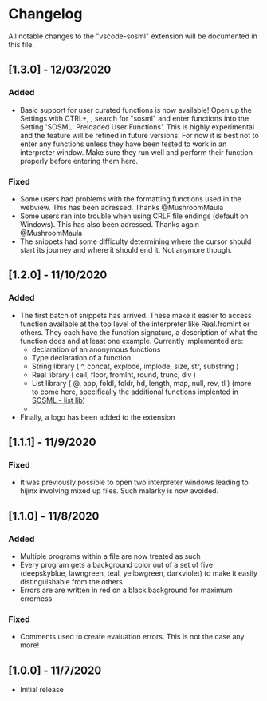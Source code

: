 # Changelog

All notable changes to the "vscode-sosml" extension will be documented in this file.

## [1.3.0] - 12/03/2020

### Added

- Basic support for user curated functions is now available! Open up the Settings with CTRL+, , search for "sosml" and enter functions into the Setting 'SOSML: Preloaded User Functions'. This is highly experimental and the feature will be refined in future versions. For now it is best not to enter any functions unless they have been tested to work in an interpreter window. Make sure they run well and perform their function properly before entering them here.

### Fixed

- Some users had problems with the formatting functions used in the webview. This has been adressed. Thanks @MushroomMaula
- Some users ran into trouble when using CRLF file endings (default on Windows). This has also been adressed. Thanks again @MushroomMaula
- The snippets had some difficulty determining where the cursor should start its journey and where it should end it. Not anymore though.

## [1.2.0] - 11/10/2020

### Added

- The first batch of snippets has arrived. These make it easier to access function available at the top level of the interpreter like Real.fromInt or others. They each have the function signature, a description of what the function does and at least one example. Currently implemented are:
    - declaration of an anonymous functions
    - Type declaration of a function 
    - String library ( ^, concat, explode, implode, size, str, substring )
    - Real library ( ceil, floor, fromInt, round, trunc, div )
    - List library ( @, app, foldl, foldr, hd, length, map, null, rev, tl ) (more to come here, specifically the additional functions implented in [SOSML - list lib](https://github.com/SOSML/SOSML/blob/master/src/stdlib/list.ts))
    - 
- Finally, a logo has been added to the extension

## [1.1.1] - 11/9/2020

### Fixed

- It was previously possible to open two interpreter windows leading to hijinx involving mixed up files. Such malarky is now avoided.

## [1.1.0] - 11/8/2020

### Added

- Multiple programs within a file are now treated as such
- Every program gets a background color out of a set of five (deepskyblue, lawngreen, teal, yellowgreen, darkviolet) to make it easily distinguishable from the others
- Errors are are written in red on a black background for maximum errorness

### Fixed

- Comments used to create evaluation errors. This is not the case any more!

## [1.0.0] - 11/7/2020

- Initial release
